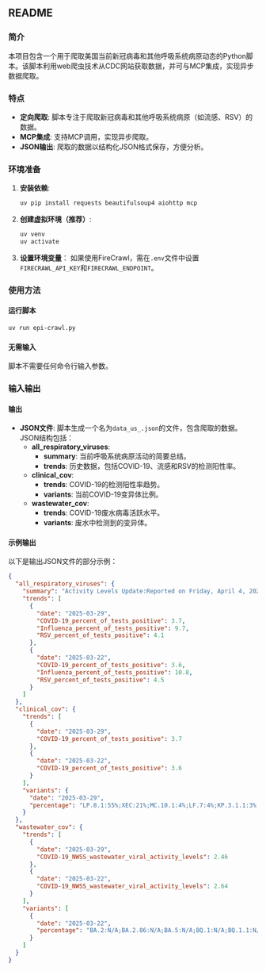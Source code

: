 ## README

### 简介

本项目包含一个用于爬取美国当前新冠病毒和其他呼吸系统病原动态的Python脚本。该脚本利用web爬虫技术从CDC网站获取数据，并可与MCP集成，实现异步数据爬取。

### 特点

- **定向爬取**: 脚本专注于爬取新冠病毒和其他呼吸系统病原（如流感、RSV）的数据。
- **MCP集成**: 支持MCP调用，实现异步爬取。
- **JSON输出**: 爬取的数据以结构化JSON格式保存，方便分析。

### 环境准备

1. **安装依赖**:
   ```bash
   uv pip install requests beautifulsoup4 aiohttp mcp
   ```
2. **创建虚拟环境（推荐）**:
   ```bash
   uv venv
   uv activate
   ```
3. **设置环境变量**：
   如果使用FireCrawl，需在`.env`文件中设置`FIRECRAWL_API_KEY`和`FIRECRAWL_ENDPOINT`。

### 使用方法

#### 运行脚本

```bash
uv run epi-crawl.py
```

#### 无需输入

脚本不需要任何命令行输入参数。

### 输入输出

#### 输出

- **JSON文件**: 脚本生成一个名为`data_us_.json`的文件，包含爬取的数据。JSON结构包括：
  - **all_respiratory_viruses**:
    - **summary**: 当前呼吸系统病原活动的简要总结。
    - **trends**: 历史数据，包括COVID-19、流感和RSV的检测阳性率。
  - **clinical_cov**:
    - **trends**: COVID-19的检测阳性率趋势。
    - **variants**: 当前COVID-19变异体比例。
  - **wastewater_cov**:
    - **trends**: COVID-19废水病毒活跃水平。
    - **variants**: 废水中检测到的变异体。

#### 示例输出

以下是输出JSON文件的部分示例：

```json
{
  "all_respiratory_viruses": {
    "summary": "Activity Levels Update:Reported on Friday, April 4, 2025The amount of acute respiratory illness causing people to seek health care remains at a low level.Nationally, emergency department visits for diagnosed influenza, COVID-19 and RSV are low.Nationally, influenza (9.7%), and RSV (4.1%) test positivity decreased. COVID-19 (3.7%) test positivity remained stable.Nationally, wastewater viral activity levels for influenza A and COVID-19 are low, and RSV is now very low.COVID-19 predictions for the next two weeks suggest that emergency department visits will decline from a low to very low level. Influenza predictions suggest that emergency department visits will remain at a low level.",
    "trends": [
      {
        "date": "2025-03-29",
        "COVID-19_percent_of_tests_positive": 3.7,
        "Influenza_percent_of_tests_positive": 9.7,
        "RSV_percent_of_tests_positive": 4.1
      },
      {
        "date": "2025-03-22",
        "COVID-19_percent_of_tests_positive": 3.6,
        "Influenza_percent_of_tests_positive": 10.8,
        "RSV_percent_of_tests_positive": 4.5
      }
    ]
  },
  "clinical_cov": {
    "trends": [
      {
        "date": "2025-03-29",
        "COVID-19_percent_of_tests_positive": 3.7
      },
      {
        "date": "2025-03-22",
        "COVID-19_percent_of_tests_positive": 3.6
      }
    ],
    "variants": {
      "date": "2025-03-29",
      "percentage": "LP.8.1:55%;XEC:21%;MC.10.1:4%;LF.7:4%;KP.3.1.1:3%;MC.28.1:3%;LB.1.3.1:2%;XEC.4:2%;XEQ:2%;MC.19:1%;MC.1:1%;KP.3:1%;XEK:0%;JN.1.16:0%;JN.1:0%;KP.1.1.3:0%;KP.2.3:0%"
    }
  },
  "wastewater_cov": {
    "trends": [
      {
        "date": "2025-03-29",
        "COVID-19_NWSS_wastewater_viral_activity_levels": 2.46
      },
      {
        "date": "2025-03-22",
        "COVID-19_NWSS_wastewater_viral_activity_levels": 2.64
      }
    ],
    "variants": [
      {
        "date": "2025-03-22",
        "percentage": "BA.2:N/A;BA.2.86:N/A;BA.5:N/A;BQ.1:N/A;BQ.1.1:N/A;EG.5:N/A;FL.1.5.1:N/A;HK.3:N/A;HV.1:N/A;JN.1:7%;XBB:N/A;XBB.1.16:N/A;XBB.1.16.1:N/A;XBB.1.16.6:N/A;XBB.1.5:N/A;XBB.1.5.1:N/A;XBB.1.5.59:N/A;XBB.1.9.1:N/A;XBB.1.9.2:N/A;XBB.2.3:N/A;JN.1.11.1:N/A;JN.1.7:N/A;JN.1.8.1:N/A;KP.2:N/A;KP.1.1:N/A;KP.3:8%;LB.1:N/A;KP.2.3:N/A;KP.3.1.1:N/A;XEC:15%;MC.1:N/A;MC.19:N/A;LB.1.3.1:N/A;LP.8.1:36%;XEC.4:N/A;MC.10.1:N/A;Other:35%"
      }
    ]
  }
}
```
